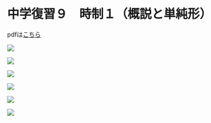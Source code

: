 # 中学復習９　時制１（概説と単純形）


pdfは[こちら](https://drive.google.com/file/d/1d7Z7AWdkNZyou9d_0YRBLd9w6mGljlnU/view?usp=sharing)  

![](09/1.png)  

![](09/2.png)  

![](09/3.png)  

![](09/4.png)  

![](09/5.png)  

![](09/6.png)  